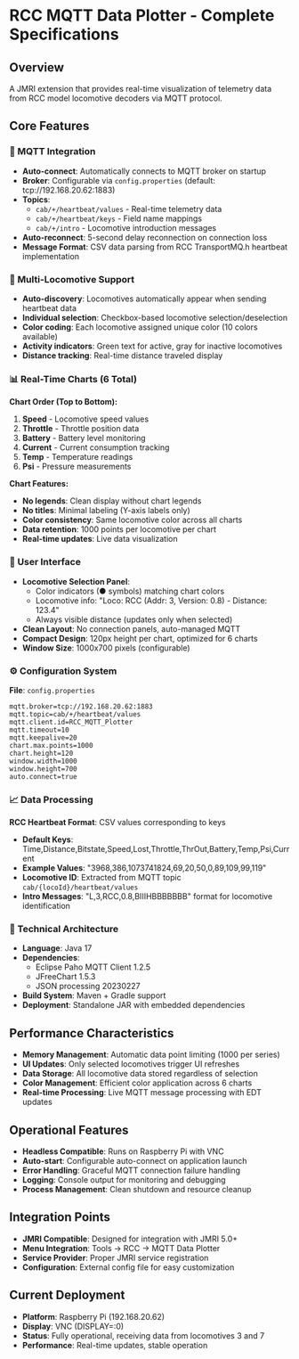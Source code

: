 # RCC MQTT Data Plotter - Complete Specifications

## Overview
A JMRI extension that provides real-time visualization of telemetry data from RCC model locomotive decoders via MQTT protocol.

## Core Features

### 📡 MQTT Integration
- **Auto-connect**: Automatically connects to MQTT broker on startup
- **Broker**: Configurable via `config.properties` (default: tcp://192.168.20.62:1883)
- **Topics**: 
  - `cab/+/heartbeat/values` - Real-time telemetry data
  - `cab/+/heartbeat/keys` - Field name mappings
  - `cab/+/intro` - Locomotive introduction messages
- **Auto-reconnect**: 5-second delay reconnection on connection loss
- **Message Format**: CSV data parsing from RCC TransportMQ.h heartbeat implementation

### 🚂 Multi-Locomotive Support
- **Auto-discovery**: Locomotives automatically appear when sending heartbeat data
- **Individual selection**: Checkbox-based locomotive selection/deselection
- **Color coding**: Each locomotive assigned unique color (10 colors available)
- **Activity indicators**: Green text for active, gray for inactive locomotives
- **Distance tracking**: Real-time distance traveled display

### 📊 Real-Time Charts (6 Total)
**Chart Order (Top to Bottom):**
1. **Speed** - Locomotive speed values
2. **Throttle** - Throttle position data
3. **Battery** - Battery level monitoring
4. **Current** - Current consumption tracking
5. **Temp** - Temperature readings
6. **Psi** - Pressure measurements

**Chart Features:**
- **No legends**: Clean display without chart legends
- **No titles**: Minimal labeling (Y-axis labels only)
- **Color consistency**: Same locomotive color across all charts
- **Data retention**: 1000 points per locomotive per chart
- **Real-time updates**: Live data visualization

### 🎨 User Interface
- **Locomotive Selection Panel**: 
  - Color indicators (● symbols) matching chart colors
  - Locomotive info: "Loco: RCC (Addr: 3, Version: 0.8) - Distance: 123.4"
  - Always visible distance (updates only when selected)
- **Clean Layout**: No connection panels, auto-managed MQTT
- **Compact Design**: 120px height per chart, optimized for 6 charts
- **Window Size**: 1000x700 pixels (configurable)

### ⚙️ Configuration System
**File**: `config.properties`
```properties
mqtt.broker=tcp://192.168.20.62:1883
mqtt.topic=cab/+/heartbeat/values
mqtt.client.id=RCC_MQTT_Plotter
mqtt.timeout=10
mqtt.keepalive=20
chart.max.points=1000
chart.height=120
window.width=1000
window.height=700
auto.connect=true
```

### 📈 Data Processing
**RCC Heartbeat Format**: CSV values corresponding to keys
- **Default Keys**: Time,Distance,Bitstate,Speed,Lost,Throttle,ThrOut,Battery,Temp,Psi,Current
- **Example Values**: "3968,386,1073741824,69,20,50,0,89,109,99,119"
- **Locomotive ID**: Extracted from MQTT topic `cab/{locoId}/heartbeat/values`
- **Intro Messages**: "L,3,RCC,0.8,BIIIHBBBBBBB" format for locomotive identification

### 🔧 Technical Architecture
- **Language**: Java 17
- **Dependencies**: 
  - Eclipse Paho MQTT Client 1.2.5
  - JFreeChart 1.5.3
  - JSON processing 20230227
- **Build System**: Maven + Gradle support
- **Deployment**: Standalone JAR with embedded dependencies

## Performance Characteristics
- **Memory Management**: Automatic data point limiting (1000 per series)
- **UI Updates**: Only selected locomotives trigger UI refreshes
- **Data Storage**: All locomotive data stored regardless of selection
- **Color Management**: Efficient color application across 6 charts
- **Real-time Processing**: Live MQTT message processing with EDT updates

## Operational Features
- **Headless Compatible**: Runs on Raspberry Pi with VNC
- **Auto-start**: Configurable auto-connect on application launch
- **Error Handling**: Graceful MQTT connection failure handling
- **Logging**: Console output for monitoring and debugging
- **Process Management**: Clean shutdown and resource cleanup

## Integration Points
- **JMRI Compatible**: Designed for integration with JMRI 5.0+
- **Menu Integration**: Tools → RCC → MQTT Data Plotter
- **Service Provider**: Proper JMRI service registration
- **Configuration**: External config file for easy customization

## Current Deployment
- **Platform**: Raspberry Pi (192.168.20.62)
- **Display**: VNC (DISPLAY=:0)
- **Status**: Fully operational, receiving data from locomotives 3 and 7
- **Performance**: Real-time updates, stable operation